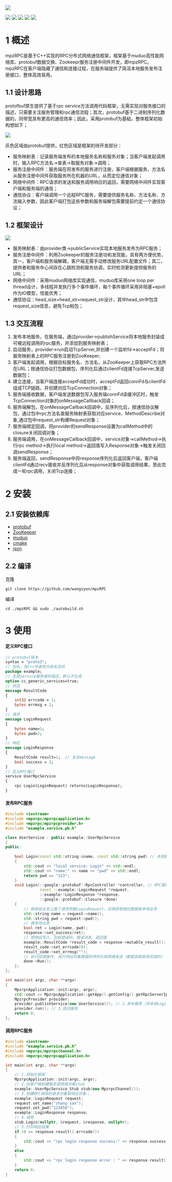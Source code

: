 ![](images/head.png)

![](https://img.shields.io/badge/build-passing-brightgreen) ![](https://img.shields.io/badge/ubuntu-18.04-blue) ![](https://img.shields.io/badge/protobuf-3.20-blue) ![](https://img.shields.io/badge/zookeeper-3.4.10-blue) ![](https://img.shields.io/badge/cmake-3.21-blue)



# 1 概述

mpzRPC是基于C++实现的RPC分布式网络通信框架，框架基于muduo高性能网络库、protobuf数据交换、Zookeepr服务注册中间件开发，即mpzRPC。mpzRPC在客户端隐藏了通信和连接过程，在服务端提供了简洁本地服务发布注册接口，整体高效易用。

## 1.1 设计思路 

protofbuf原生提供了基于rpc service方法调用代码框架，无需实现对服务接口的描述，只需要关注服务管理和rpc通信流程；其次，protobuf基于二进制序列化数据的，同带宽具有更高的通信效率；因此，采用protobuf为基础，整体框架初始构想如下；

![](images/design_init.svg)

灰色区域由protobuf提供，红色区域是框架的待开发部分：

- 服务映射表：记录服务端发布的本地服务名称和服务对象；当客户端发起调用时，输入RPC方法名->查表->取服务对象->调用；
- 服务注册中间件：服务端在将发布的服务进行注册，客户端根据服务、方法名从服务注册中间件获取服务所在机器的URL，从而定位通信对象；
- 网络中间件：RPC请求的发送和服务调用响应的返回，需要网络中间件实现客户端和服务端的通信；
- 通信协议：客户端调用一个远程RPC服务，需要提供服务名称、方法名称、方法输入参数，因此客户端打包这些参数和服务端解包需要提前约定一个通信协议；

## 1.2 框架设计

![](images/design.svg)

- 服务映射表：由provider类->publicService实现本地服务发布为RPC服务；
- 服务注册中间件：利用Zookeeper的服务注册功和发现能，具有两方便优势，其一，客户端和服务端解耦，客户端无需手动修改服务URL配置文件；其二，提供者和服务中心间存在心跳检测和服务协调，实时检测更新提供服务的URL；
- 网络中间件：采用muduo网络库实现通信，muduo库采用one loop per thread设计，多线程并发执行多个事件循环，每个事件循环采用非阻塞+epoll作为IO模型，性能优秀；
- 通信协议：head_size+head_str+request_str设计，其中head_str中包含request_size信息，避免Tcp粘包；

## 1.3 交互流程

1. 发布本地服务，在服务端，通过provider->publishService将本地服务封装成可被远程调用的rpc服务，并添加到服务映射表；
2. 启动服务，provider->run启动TcpServer,并创建一个监听fd->acceptFd；将服务映射表上的RPC服务注册到ZooKeeper;
3. 客户端发起调用，根据目标服务名、方法名，从ZooKeeper上获取RPC方法所在URL；按通信协议打包数据包，序列化后通过clientFd连接TcpServer,发送数据包；
4. 建立连接，当客户端连接acceptFd成功时，acceptFd返回connFd与clientFd组成TCP链路，并创建对应TcpConnection对象；
5. 服务端接收数据，客户端发送数据包写入服务端connFd读缓冲区时，触发TcpConnection对象的onMessageCallback回调；
6. 服务端解包，在onMessageCallback回调中，反序列化后，按通信协议解包，通过包中rpc方法名查服务映射表获取对应service、MethodDescribe对象,通过包中request_str构建Request对象；
7. 服务端绑定回调，将provider的sendResponse设置为callMethod中的closure关闭回调对象；
8. 服务端调用，在onMessageCallback回调中，service对象->callMethod->执行rpc method->执行local method->返回值写入Response对象->触发关闭回调sendResponse；
9. 服务端返回，sendResponse中将response序列化后返回客户端，客户端clientFd通过recv接收并反序列化后从response对象中获取调用结果，至此完成一轮rpc调用，关闭Tcp连接；

# 2 安装

## 2.1 安装依赖库

- [protobuf](https://github.com/protocolbuffers/protobuf)
- [ZooKeeper](https://github.com/apache/zookeeper)
- [muduo](https://github.com/chenshuo/muduo)
- [cmake](https://github.com/Kitware/CMake)
- [json](https://github.com/nlohmann/json)

## 2.2 编译

克隆

```shell
git clone https://github.com/wangzyon/mpzRPC
```

编译

```shell
cd ./mpzRPC && sudo ./autobuild.sh
```

# 3 使用

<!-- tabs:start -->

#### 定义RPC接口

```protobuf
// protobuf版本
syntax = "proto3"; 
// 包名，在C++中表现为命名空间
package example;
// 生成service服务类的描述，默认不生成
option cc_generic_services=true;
// 状态
message ResultCode
{
    int32 errcode = 1;
    bytes errmsg = 2;
}
// 请求
message LoginRequest
{
    bytes name=1;
    bytes pwd=2;
}
// 响应
message LoginResponse
{
    ResultCode result=1;  // 复合message
    bool success = 2;
}
// 定义RPC接口
service UserRpcService
{
    rpc Login(LoginRequest) returns(LoginResponse);
}
```

#### 发布RPC服务

```cpp
#include <iostream>
#include <mpzrpc/mpzrpcapplication.h>
#include <mpzrpc/mpzrpcprovider.h>
#include "example.service.pb.h"

class UserService : public example::UserRpcService
{
public:
    
    bool Login(const std::string &name, const std::string pwd) // 本地服务
    {
        std::cout << "local service: Login" << std::endl;
        std::cout << "name:" << name << "pwd" << std::endl;
        return pwd == "123";
    }
    void Login(::google::protobuf::RpcController *controller, // RPC服务
               const ::example::LoginRequest *request,
               ::example::LoginResponse *response,
               ::google::protobuf::Closure *done)   
    {
        // 框架给业务上报了请求参数LoginRequest，应用获取相应数据做本地业务
        std::string name = request->name();
        std::string pwd = request->pwd();
        // 做本地业务
        bool ret = Login(name, pwd);
        response->set_success(ret);
        // 把响应写入，包括错误码、错误消息、返回值
        example::ResultCode *result_code = response->mutable_result();
        result_code->set_errcode(0);
        result_code->set_errmsg("");
        // 执行回调操作, 执行响应对象数据的序列化和网络发送（都是由框架来完成的）
        done->Run();
    };
};

int main(int argc, char **argv)
{
    MpzrpcApplication::init(argc, argv);  
    std::cout << MpzrpcApplication::getApp().getConfig().getRpcServerIp() << std::endl;
    MpzrpcProvider provider; 
    provider.publishService(new UserService()); // 2.发布服务（将本地Login发布为RPC Login）
    provider.run(); // 3.启动服务
    return 0;
};
```

#### 调用RPC服务

```cpp
#include <iostream>
#include "example.service.pb.h"
#include <mpzrpc/mpzrpcchannel.h>
#include <mpzrpc/mpzrpcapplication.h>

int main(int argc, char **argv)
{	
    // 1.初始化框架 
    MpzrpcApplication::init(argc, argv); 
    // 2.在客户端创建服务调用类对象stub
    example::UserRpcService_Stub stub(new MpzrpcChannel()); 
    // 3.创建RPC调用的请求对象和响应对象；
    example::LoginRequest request;
    request.set_name("zhang san");
    request.set_pwd("123456");
    example::LoginResponse response;
    // 4.调用
    stub.Login(nullptr, &request, &response, nullptr);
    // 5.打印响应结果
    if (0 == response.result().errcode())
    {
        std::cout << "rpc login response success:" << response.success() << std::endl;
    }
    else
    {
        std::cout << "rpc login response error : " << response.result().errmsg() << std::endl;
    }
    return 0;
}
```
